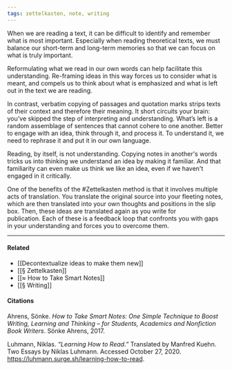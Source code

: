 ```yaml
---
tags: zettelkasten, note, writing
---
```


When we are reading a text, it can be difficult to identify and remember what is most important. Especially when reading theoretical texts, we must balance our short-term and long-term memories so that we can focus on what is truly important.

Reformulating what we read in our own words can help facilitate this understanding. Re-framing ideas in this way forces us to consider what is meant, and compels us to think about what is emphasized and what is left out in the text we are reading.

In contrast, verbatim copying of passages and quotation marks strips texts of their context and therefore their meaning. It short circuits your brain: you’ve skipped the step of interpreting and understanding. What’s left is a random assemblage of sentences that cannot cohere to one another. Better to engage with an idea, think through it, and process it. To understand it, we need to rephrase it and put it in our own language.

Reading, by itself, is not understanding. Copying notes in another's words tricks us into thinking we understand an idea by making it familiar. And that familiarity can even make us think we like an idea, even if we haven't engaged in it critically.

One of the benefits of the #Zettelkasten method is that it involves multiple acts of translation. You translate the original source into your fleeting notes, which are then translated into your own thoughts and positions in the slip box. Then, these ideas are translated again as you write for publication. Each of these is a feedback loop that confronts you with gaps in your understanding and forces you to overcome them.

---

#### Related

-   [[Decontextualize ideas to make them new]]
-   [[§ Zettelkasten]]
-   [[≈ How to Take Smart Notes]]
-   [[§ Writing]]

#### Citations

Ahrens, Sönke. _How to Take Smart Notes: One Simple Technique to Boost Writing, Learning and Thinking – for Students, Academics and Nonfiction Book Writers_. Sönke Ahrens, 2017.

Luhmann, Niklas. _“Learning How to Read.”_ Translated by Manfred Kuehn. Two Essays by Niklas Luhmann. Accessed October 27, 2020. https://luhmann.surge.sh/learning-how-to-read.